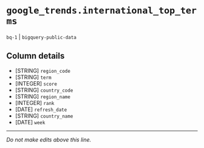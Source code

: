# `google_trends.international_top_terms`
`bq-1` | `bigquery-public-data`

## Column details
* [STRING]    `region_code`
* [STRING]    `term`
* [INTEGER]   `score`
* [STRING]    `country_code`
* [STRING]    `region_name`
* [INTEGER]   `rank`
* [DATE]      `refresh_date`
* [STRING]    `country_name`
* [DATE]      `week`

-------------------------------------------------------------------------------
*Do not make edits above this line.*
